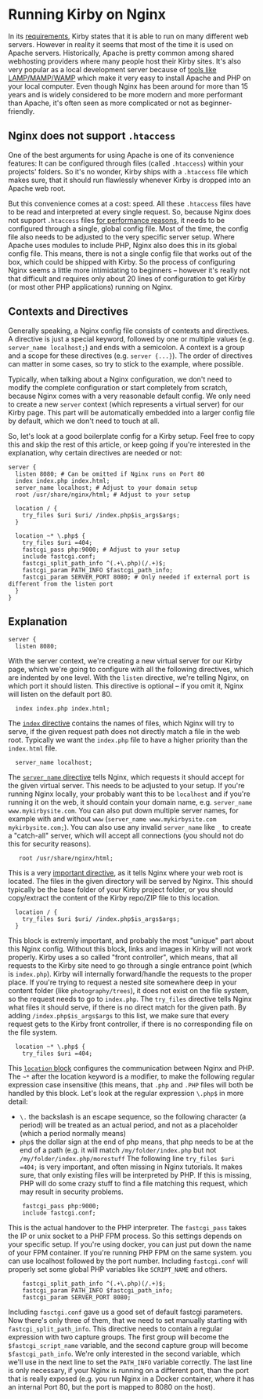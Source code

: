 # Running Kirby on Nginx

In its [requirements](https://getkirby.com/docs/guide/quickstart), Kirby states that it is able to run on many different web servers. However in reality it seems that most of the time it is used on Apache servers. Historically, Apache is pretty common among shared webhosting providers where many people host their Kirby sites. It's also very popular as a local development server because of [tools like LAMP/MAMP/WAMP](https://getkirby.com/docs/cookbook/setup/development-environment) which make it very easy to install Apache and PHP on your local computer. Even though Nginx has been around for more than 15 years and is widely considered to be more modern and more performant than Apache, it's often seen as more complicated or not as beginner-friendly.

## Nginx does not support `.htaccess`

One of the best arguments for using Apache is one of its convenience features: It can be configured through files (called `.htaccess`) within your projects' folders. So it's no wonder, Kirby ships with a `.htaccess` file which makes sure, that it should run flawlessly whenever Kirby is dropped into an Apache web root.

But this convenience comes at a cost: speed. All these `.htaccess` files have to be read and interpreted at every single request. So, because Nginx does not support `.htaccess` files [for performance reasons](https://www.nginx.com/resources/wiki/start/topics/examples/likeapache-htaccess/), it needs to be configured through a single, global config file. Most of the time, the config file also needs to be adjusted to the very specific server setup. Where Apache uses modules to include PHP, Nginx also does this in its global config file. This means, there is not a single config file that works out of the box, which could be shipped with Kirby. So the process of configuring Nginx seems a little more intimidating to beginners – however it's really not that difficult and requires only about 20 lines of configuration to get Kirby (or most other PHP applications) running on Nginx.

## Contexts and Directives
Generally speaking, a Nginx config file consists of contexts and directives. A directive is just a special keyword, followed by one or multiple values (e.g. `server_name localhost;`) and ends with a semicolon. A context is a group and a scope for these directives (e.g. `server {...}`). The order of directives can matter in some cases, so try to stick to the example, where possible.

Typically, when talking about a Nginx configuration, we don't need to modify the complete configuration or start completely from scratch, because Nginx comes with a very reasonable default config. We only need to create a new `server` context (which represents a virtual server) for our Kirby page. This part will be automatically embedded into a larger config file by default, which we don't need to touch at all.

So, let's look at a good boilerplate config for a Kirby setup. Feel free to copy this and skip the rest of this article, or keep going if you're interested in the explanation, why certain directives are needed or not:

```nginx
server {
  listen 8080; # Can be omitted if Nginx runs on Port 80
  index index.php index.html;
  server_name localhost; # Adjust to your domain setup
  root /usr/share/nginx/html; # Adjust to your setup

  location / {
    try_files $uri $uri/ /index.php$is_args$args;
  }

  location ~* \.php$ {
    try_files $uri =404;
    fastcgi_pass php:9000; # Adjust to your setup
    include fastcgi.conf;
    fastcgi_split_path_info ^(.+\.php)(/.+)$;
    fastcgi_param PATH_INFO $fastcgi_path_info;
    fastcgi_param SERVER_PORT 8080; # Only needed if external port is different from the listen port
  }
}
```

## Explanation

```
server {
  listen 8080;
```
With the server context, we're creating a new virtual server for our Kirby page, which we're going to configure with all the following directives, which are indented by one level. With the `listen` directive, we're telling Nginx, on which port it should listen. This directive is optional – if you omit it, Nginx will listen on the default port 80.

```
  index index.php index.html;
```

The [`index` directive](http://nginx.org/en/docs/http/ngx_http_index_module.html) contains the names of files, which Nginx will try to serve, if the given request path does not directly match a file in the web root. Typically we want the `index.php` file to have a higher priority than the `index.html` file.

```
  server_name localhost;
```

The [`server_name` directive](http://nginx.org/en/docs/http/ngx_http_core_module.html#server_name) tells Nginx, which requests it should accept for the given virtual server. This needs to be adjusted to your setup. If you're running Nginx locally, your probably want this to be `localhost` and if you're running it on the web, it should contain your domain name, e.g. `server_name www.mykirbysite.com`. You can also put down multiple server names, for example with and without `www` (`server_name www.mykirbysite.com mykirbysite.com;`). You can also use any invalid `server_name` like `_` to create a "catch-all" server, which will accept all connections (you should not do this for security reasons).


```
   root /usr/share/nginx/html;
```

This is a very [important directive](http://nginx.org/en/docs/http/ngx_http_core_module.html#root), as it tells Nginx where your web root is located. The files in the given directory will be served by Nginx. This should typically be the base folder of your Kirby project folder, or you should copy/extract the content of the Kirby repo/ZIP file to this location.

```
  location / {
    try_files $uri $uri/ /index.php$is_args$args;
  }
```

This block is extremly important, and probably the most "unique" part about this Nginx config. Without this block, links and images in Kirby will not work properly. Kirby uses a so called "front controller", which means, that all requests to the Kirby site need to go through a single entrance point (which is `index.php`). Kirby will internally forward/handle the requests to the proper place. If you're trying to request a nested site somewhere deep in your content folder (like `photography/trees`), it does not exist on the file system, so the request needs to go to `index.php`. The `try_files` directive tells Nginx what files it should serve, if there is no direct match for the given path. By adding `/index.php$is_args$args` to this list, we make sure that every request gets to the Kirby front controller, if there is no corresponding file on the file system.


```
  location ~* \.php$ {
    try_files $uri =404;
```

This [`location` block](http://nginx.org/en/docs/http/ngx_http_core_module.html#location) configures the communication between Nginx and PHP. The `~*` after the location keyword is a modifier, to make the following regular expression case insensitive (this means, that `.php` and `.PHP` files will both be handled by this block. Let's look at the regular expression `\.php$` in more detail:
- `\.` the backslash is an escape sequence, so the following character (a period) will be treated as an actual period, and not as a placeholder (which a period normally means)
- `php$` the dollar sign at the end of php means, that php needs to be at the end of a path (e.g. it will match `/my/folder/index.php` but not `/my/folder/index.php/morestuff`
The following line `try_files $uri =404;` is very important, and often missing in Nginx tutorials. It makes sure, that only existing files will be interpreted by PHP. If this is missing, PHP will do some crazy stuff to find a file matching this request, which may result in security problems.


```
    fastcgi_pass php:9000;
    include fastcgi.conf;
```

This is the actual handover to the PHP interpreter. The `fastcgi_pass` takes the IP or unix socket to a PHP FPM process. So this settings depends on your specific setup. If you're using docker, you can just put down the name of your FPM container. If you're running PHP FPM on the same system. you can use localhost followed by the port number. Including `fastcgi.conf` will properly set some global PHP variables like `SCRIPT_NAME` and others.


```
    fastcgi_split_path_info ^(.+\.php)(/.+)$;
    fastcgi_param PATH_INFO $fastcgi_path_info;
    fastcgi_param SERVER_PORT 8080;
```

Including `fasctgi.conf` gave us a good set of default fastcgi parameters. Now there's only three of them, that we need to set manually starting with `fastcgi_split_path_info`. This directive needs to contain a regular expression with two capture groups. The first group will become the `$fastcgi_script_name` variable, and the second capture group will become `$fastcgi_path_info`. We're only interested in the second variable, which we'll use in the next line to set the `PATH_INFO` variable correctly. The last line is only necessary, if your Nginx is running on a different port, than the port that is really exposed (e.g. you run Nginx in a Docker container, where it has an internal Port 80, but the port is mapped to 8080 on the host). 
